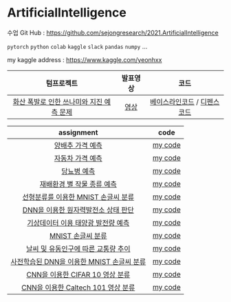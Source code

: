 # ArtificialIntelligence

수업 Git Hub : https://github.com/sejongresearch/2021.ArtificialIntelligence

`pytorch` `python` `colab` `kaggle` `slack` `pandas` `numpy` ...

my kaggle address : https://www.kaggle.com/yeonhxx

|텀프로젝트|발표영상|코드|
|:---:|:---:|:---:|
|[화산 폭발로 인한 쓰나미와 지진 예측 문제](https://www.kaggle.com/c/sejong-ai-2021-19011824)|[영상](https://youtu.be/yPm5f36szLw)|[베이스라인코드](https://www.kaggle.com/yeonhxx/baseline) / [디펜스코드](https://www.kaggle.com/yeonhxx/defence)|

|assignment|code|
|:------:|:------:|
|[양배추 가격 예측](https://www.kaggle.com/c/2021-ai-w3-p1)|[my code](https://github.com/yeonx/ArtificialIntelligence/blob/main/%EB%B0%B0%EC%B6%94%20%EA%B0%80%EA%B2%A9%20%EC%98%88%EC%B8%A1/DNN.ipynb)|
|[자동차 가격 예측](https://www.kaggle.com/c/2021-ai-w3-p2)|[my code](https://github.com/yeonx/ArtificialIntelligence/blob/main/%EC%9E%90%EB%8F%99%EC%B0%A8%20%EA%B0%80%EA%B2%A9%20%EC%98%88%EC%B8%A1/DNN(1917).ipynb)|
|[당뇨병 예측](https://www.kaggle.com/c/2021-ai-w4-p1)|[my code](https://github.com/yeonx/ArtificialIntelligence/blob/main/%EB%8B%B9%EB%87%A8%EB%B3%91%20%EC%98%88%EC%B8%A1/DNN(77922).ipynb)|
|[재배환경 별 작물 종류 예측](https://www.kaggle.com/c/2021-ai-w4-p2)|[my code](https://github.com/yeonx/ArtificialIntelligence/blob/main/%EC%9E%AC%EB%B0%B0%ED%99%98%EA%B2%BD/DNN.ipynb)|
|[선형분류를 이용한 MNIST 손글씨 분류](https://www.kaggle.com/c/2021-ai-w5-p1)|[my code](https://github.com/yeonx/ArtificialIntelligence/blob/main/%EC%86%90%EA%B8%80%EC%94%A8%20%EC%88%AB%EC%9E%90%20%EC%9D%B8%EC%8B%9D/DNN.ipynb)|
|[DNN을 이용한 원자력발전소 상태 판단](https://www.kaggle.com/c/2021-ai-w6-p1/overview)|[my code](https://github.com/yeonx/ArtificialIntelligence/blob/main/%EC%9B%90%EC%9E%90%EB%A0%A5%20%EB%B0%9C%EC%A0%84%EC%86%8C/DNN.ipynb)|
|[기상데이터 이용 태양광 발전량 예측](https://www.kaggle.com/c/2021-ai-w6-p2)|[my code](https://github.com/yeonx/ArtificialIntelligence/blob/main/%ED%83%9C%EC%96%91%EA%B4%91%EB%B0%9C%EC%A0%84%EB%9F%89/%ED%83%9C%EC%96%91%EA%B4%91%EB%B0%9C%EC%A0%84%EB%9F%89.ipynb)|
|[MNIST 손글씨 분류](https://www.kaggle.com/c/2021-ai-w7-p1)|[my code](https://github.com/yeonx/ArtificialIntelligence/blob/main/CNN%20MNIST%20%EC%86%90%EA%B8%80%EC%94%A8/mnist.ipynb)|
|[날씨 및 유동인구에 따른 교통량 추이](https://www.kaggle.com/c/2021-ai-w7-p2)|[my code](https://github.com/yeonx/ArtificialIntelligence/blob/main/%EA%B5%90%ED%86%B5%EB%9F%89%EC%B6%94%EC%9D%B4/%EA%B5%90%ED%86%B5%EB%9F%89%EC%B6%94%EC%9D%B4.ipynb)|
|[사전학습된 DNN을 이용한 MNIST 손글씨 분류](https://www.kaggle.com/c/2021-ai-w10-p1)|[my code](https://github.com/yeonx/ArtificialIntelligence/blob/main/%EC%82%AC%EC%A0%84%ED%95%99%EC%8A%B5%EB%90%9C%20DNN%EC%9D%84%20%EC%9D%B4%EC%9A%A9%ED%95%9C%20MNIST%20%EC%86%90%EA%B8%80%EC%94%A8/mnist.ipynb)|
|[CNN을 이용한 CIFAR 10 영상 분류](https://www.kaggle.com/c/2021-ai-w10-p2)|[my code](https://github.com/yeonx/ArtificialIntelligence/blob/main/CIFAR10%EC%98%81%EC%83%81%EB%B6%84%EB%A5%98.ipynb)|
|[CNN을 이용한 Caltech 101 영상 분류](https://www.kaggle.com/c/2021-ai-w11-p1)|[my code](https://github.com/yeonx/ArtificialIntelligence/blob/main/Caltech101%EC%98%81%EC%83%81%EB%B6%84%EB%A5%98/Caltech101%EC%98%81%EC%83%81%EB%B6%84%EB%A5%98.ipynb)|

